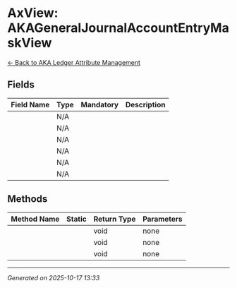 # AxView: AKAGeneralJournalAccountEntryMaskView

[← Back to AKA Ledger Attribute Management](../README.md)

## Fields

| Field Name | Type | Mandatory | Description |
|------------|------|-----------|-------------|
|  | N/A |  |  |
|  | N/A |  |  |
|  | N/A |  |  |
|  | N/A |  |  |
|  | N/A |  |  |
|  | N/A |  |  |

## Methods

| Method Name | Static | Return Type | Parameters |
|-------------|--------|-------------|------------|
|  |  | void | none |
|  |  | void | none |
|  |  | void | none |

---

*Generated on 2025-10-17 13:33*

